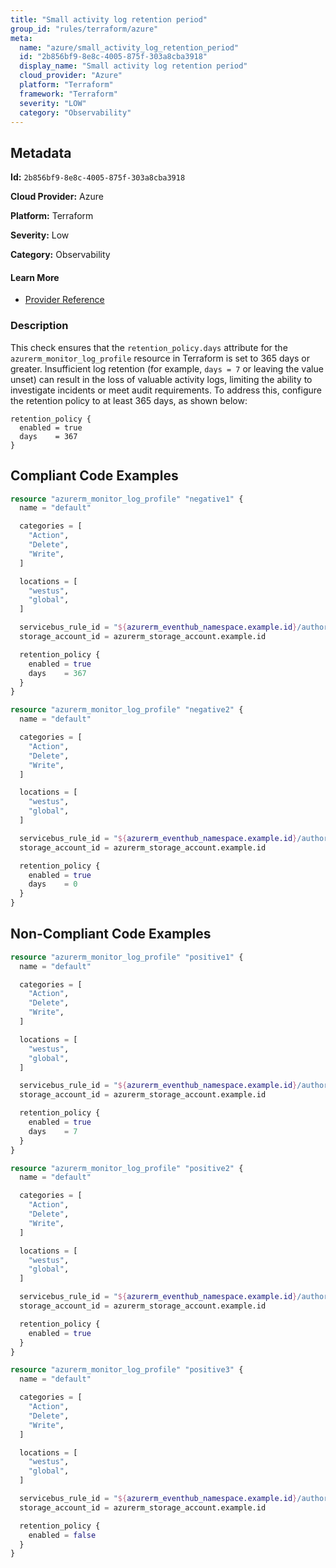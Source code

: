 ```yaml
---
title: "Small activity log retention period"
group_id: "rules/terraform/azure"
meta:
  name: "azure/small_activity_log_retention_period"
  id: "2b856bf9-8e8c-4005-875f-303a8cba3918"
  display_name: "Small activity log retention period"
  cloud_provider: "Azure"
  platform: "Terraform"
  framework: "Terraform"
  severity: "LOW"
  category: "Observability"
---
```

## Metadata

**Id:** `2b856bf9-8e8c-4005-875f-303a8cba3918`

**Cloud Provider:** Azure

**Platform:** Terraform

**Severity:** Low

**Category:** Observability

#### Learn More

 - [Provider Reference](https://registry.terraform.io/providers/hashicorp/azurerm/3.6.0/docs/resources/monitor_log_profile)

### Description

 This check ensures that the `retention_policy.days` attribute for the `azurerm_monitor_log_profile` resource in Terraform is set to 365 days or greater. Insufficient log retention (for example, `days = 7` or leaving the value unset) can result in the loss of valuable activity logs, limiting the ability to investigate incidents or meet audit requirements. To address this, configure the retention policy to at least 365 days, as shown below:

```
retention_policy {
  enabled = true
  days    = 367
}
```


## Compliant Code Examples
```terraform
resource "azurerm_monitor_log_profile" "negative1" {
  name = "default"

  categories = [
    "Action",
    "Delete",
    "Write",
  ]

  locations = [
    "westus",
    "global",
  ]

  servicebus_rule_id = "${azurerm_eventhub_namespace.example.id}/authorizationrules/RootManageSharedAccessKey"
  storage_account_id = azurerm_storage_account.example.id

  retention_policy {
    enabled = true
    days    = 367
  }
}

resource "azurerm_monitor_log_profile" "negative2" {
  name = "default"

  categories = [
    "Action",
    "Delete",
    "Write",
  ]

  locations = [
    "westus",
    "global",
  ]

  servicebus_rule_id = "${azurerm_eventhub_namespace.example.id}/authorizationrules/RootManageSharedAccessKey"
  storage_account_id = azurerm_storage_account.example.id

  retention_policy {
    enabled = true
    days    = 0
  }
}

```
## Non-Compliant Code Examples
```terraform
resource "azurerm_monitor_log_profile" "positive1" {
  name = "default"

  categories = [
    "Action",
    "Delete",
    "Write",
  ]

  locations = [
    "westus",
    "global",
  ]

  servicebus_rule_id = "${azurerm_eventhub_namespace.example.id}/authorizationrules/RootManageSharedAccessKey"
  storage_account_id = azurerm_storage_account.example.id

  retention_policy {
    enabled = true
    days    = 7
  }
}

resource "azurerm_monitor_log_profile" "positive2" {
  name = "default"

  categories = [
    "Action",
    "Delete",
    "Write",
  ]

  locations = [
    "westus",
    "global",
  ]

  servicebus_rule_id = "${azurerm_eventhub_namespace.example.id}/authorizationrules/RootManageSharedAccessKey"
  storage_account_id = azurerm_storage_account.example.id

  retention_policy {
    enabled = true
  }
}

resource "azurerm_monitor_log_profile" "positive3" {
  name = "default"

  categories = [
    "Action",
    "Delete",
    "Write",
  ]

  locations = [
    "westus",
    "global",
  ]

  servicebus_rule_id = "${azurerm_eventhub_namespace.example.id}/authorizationrules/RootManageSharedAccessKey"
  storage_account_id = azurerm_storage_account.example.id

  retention_policy {
    enabled = false
  }
}

```